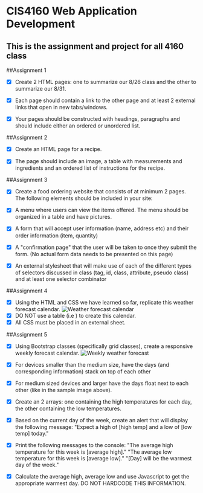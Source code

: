 # CIS4160 Web Application Development

## This is the assignment and project for all 4160 class

##Assignment 1
* [x] Create 2 HTML pages: one to summarize our 8/26 class and the other to summarize our 8/31. 
* [x] Each page should contain a link to the other page and at least 2 external links that open in new tabs/windows. 
* [x] Your pages should be constructed with headings, paragraphs and should include either an ordered or unordered list.


##Assignment 2
* [x] Create an HTML page for a recipe. 
* [x] The page should include an image, a table with measurements and ingredients and an ordered list of instructions for the recipe.


##Assignment 3
* [x] Create a food ordering website that consists of at minimum 2 pages. 
The following elements should be included in your site:

* [x] A menu where users can view the items offered. The menu should be organized in a table and have pictures.
* [x] A form that will accept user information (name, address etc) and their order information (item, quantity)
* [x] A "confirmation page" that the user will be taken to once they submit the form. (No actual form data needs to be presented on this page)
* [x] An external stylesheet that will make use of each of the different types of selectors discussed in class (tag, id, class, attribute, pseudo class) and at least one selector combinator

##Assignment 4
* [x] Using the HTML and CSS we have learned so far, replicate this weather forecast calendar. 
![Weather forecast calendar](https://bbhosted.cuny.edu/bbcswebdav/pid-51176117-dt-content-rid-400056425_1/courses/BAR01_CIS_4160_QMWA_1209_1/New-York-City-NY-Weather-Calendar-Weather-Underground.png)
* [x] DO NOT use a table (i.e ) to create this calendar.
* [x] All CSS must be placed in an external sheet. 

##Assignment 5
* [x] Using Bootstrap classes (specifically grid classes), create a responsive weekly forecast calendar. 
![Weekly weather forecast](https://bbhosted.cuny.edu/bbcswebdav/pid-51380605-dt-content-rid-331920026_1/courses/BAR01_CIS_4160_QMWA_1192_1/weeklyForecast%281%29.png)
* [x] For devices smaller than the medium size, have the days (and corresponding information) stack on top of each other
* [x] For medium sized devices and larger have the days float next to each other (like in the sample image above).
* [x] Create an 2 arrays: one containing the high temperatures for each day, the other containing the low temperatures. 
* [x] Based on the current day of the week, create an alert that will display the following message: "Expect a high of [high temp] and a low of [low temp] today." 
* [x] Print the following messages to the console:
"The average high temperature for this week is [average high]."
"The average low temperature for this week is [average low]."
"[Day] will be the warmest day of the week."
* [x] Calculate the average high, average low and use Javascript to get the appropriate warmest day. DO NOT HARDCODE THIS INFORMATION.

